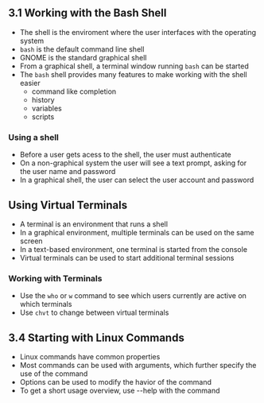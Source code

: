 ## 3.1 Working with the Bash Shell
- The shell is the enviroment where the user interfaces with the operating system
- `bash` is the default command line shell
- GNOME is the standard graphical shell
- From a graphical shell, a terminal window running `bash` can be started
- The `bash` shell provides many features to make working with the shell easier
     - command like completion
     - history
     - variables
     - scripts

### Using a shell
- Before a user gets acess to the shell, the user must authenticate
- On a non-graphical system the user will see a text prompt, asking for the user name and password
- In a graphical shell, the user can select the user account and password

## Using Virtual Terminals
- A terminal is an environment that runs a shell
- In a graphical environment, multiple terminals can be used on the same screen
- In a text-based environment, one terminal is started from the console
- Virtual terminals can be used to start additional terminal sessions

### Working with Terminals
- Use the `who` or `w` command to see which users currently are active on which terminals
- Use `chvt` to change between virtual terminals

## 3.4 Starting with Linux Commands
- Linux commands have common properties
- Most commands can be used with arguments, which further specify the use of the command
- Options can be used to modify the havior of the command
- To get a short usage overview, use --help with the command

